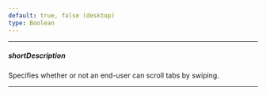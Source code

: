 ```yaml
---
default: true, false (desktop)
type: Boolean
---
```

---
##### shortDescription
Specifies whether or not an end-user can scroll tabs by swiping.

---
